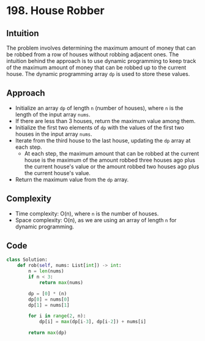 # 198. House Robber

## Intuition

The problem involves determining the maximum amount of money that can be robbed from a row of houses without robbing adjacent ones. The intuition behind the approach is to use dynamic programming to keep track of the maximum amount of money that can be robbed up to the current house. The dynamic programming array `dp` is used to store these values.

## Approach

- Initialize an array `dp` of length `n` (number of houses), where `n` is the length of the input array `nums`.
- If there are less than 3 houses, return the maximum value among them.
- Initialize the first two elements of `dp` with the values of the first two houses in the input array `nums`.
- Iterate from the third house to the last house, updating the `dp` array at each step.
  - At each step, the maximum amount that can be robbed at the current house is the maximum of the amount robbed three houses ago plus the current house's value or the amount robbed two houses ago plus the current house's value.
- Return the maximum value from the `dp` array.

## Complexity

- Time complexity: O(n), where `n` is the number of houses.
- Space complexity: O(n), as we are using an array of length `n` for dynamic programming.

## Code

```python
class Solution:
    def rob(self, nums: List[int]) -> int:
        n = len(nums)
        if n < 3:
            return max(nums)

        dp = [0] * (n)
        dp[0] = nums[0]
        dp[1] = nums[1]

        for i in range(2, n):
            dp[i] = max(dp[i-3], dp[i-2]) + nums[i]

        return max(dp)

```
